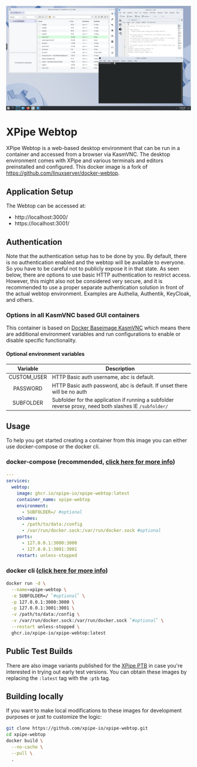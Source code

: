 ![Webtop](https://github.com/xpipe-io/.github/raw/main/img/webtop.png)

# XPipe Webtop

XPipe Webtop is a web-based desktop environment that can be run in a container and accessed from a browser via KasmVNC.
The desktop environment comes with XPipe and various terminals and editors preinstalled and configured.
This docker image is a fork of https://github.com/linuxserver/docker-webtop.

## Application Setup

The Webtop can be accessed at:

* http://localhost:3000/
* https://localhost:3001/

## Authentication

Note that the authentication setup has to be done by you. By default, there is no authentication enabled and the webtop will be available to everyone.
So you have to be careful not to publicly expose it in that state.
As seen below, there are options to use basic HTTP authentication to restrict access.
However, this might also not be considered very secure, and it is recommended to use a proper separate authentication solution in front of the actual webtop environment.
Examples are Authelia, Authentik, KeyCloak, and others.

### Options in all KasmVNC based GUI containers

This container is based on [Docker Baseimage KasmVNC](https://github.com/linuxserver/docker-baseimage-kasmvnc) which means there are additional environment variables and run configurations to enable or disable specific functionality.

#### Optional environment variables

| Variable | Description |
| :----: | --- |
| CUSTOM_USER | HTTP Basic auth username, abc is default. |
| PASSWORD | HTTP Basic auth password, abc is default. If unset there will be no auth |
| SUBFOLDER | Subfolder for the application if running a subfolder reverse proxy, need both slashes IE `/subfolder/` |

## Usage

To help you get started creating a container from this image you can either use docker-compose or the docker cli.

### docker-compose (recommended, [click here for more info](https://docs.linuxserver.io/general/docker-compose))

```yaml
---
services:
  webtop:
    image: ghcr.io/xpipe-io/xpipe-webtop:latest
    container_name: xpipe-webtop
    environment:
      - SUBFOLDER=/ #optional
    volumes:
      - /path/to/data:/config
      - /var/run/docker.sock:/var/run/docker.sock #optional
    ports:
      - 127.0.0.1:3000:3000
      - 127.0.0.1:3001:3001
    restart: unless-stopped
```

### docker cli ([click here for more info](https://docs.docker.com/engine/reference/commandline/cli/))

```bash
docker run -d \
  --name=xpipe-webtop \
  -e SUBFOLDER=/ `#optional` \
  -p 127.0.0.1:3000:3000 \
  -p 127.0.0.1:3001:3001 \
  -v /path/to/data:/config \
  -v /var/run/docker.sock:/var/run/docker.sock `#optional` \
  --restart unless-stopped \
  ghcr.io/xpipe-io/xpipe-webtop:latest
```

## Public Test Builds

There are also image variants published for the [XPipe PTB](https://github.com/xpipe-io/xpipe-ptb) in case you're interested in trying out early test versions. You can obtain these images by replacing the `:latest` tag with the `:ptb` tag.

## Building locally

If you want to make local modifications to these images for development purposes or just to customize the logic:

```bash
git clone https://github.com/xpipe-io/xpipe-webtop.git
cd xpipe-webtop
docker build \
  --no-cache \
  --pull \
  .
```
